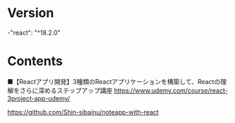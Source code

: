 # Version
-"react": "^18.2.0"

# Contents
■【Reactアプリ開発】3種類のReactアプリケーションを構築して、Reactの理解をさらに深めるステップアップ講座
https://www.udemy.com/course/react-3project-app-udemy/

https://github.com/Shin-sibainu/noteapp-with-react
